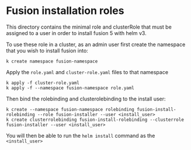 # Fusion installation roles

This directory contains the minimal role and clusterRole that must be assigned to
a user in order to install fusion 5 with helm v3.

To use these role in a cluster, as an admin user first create the namespace that you wish to
install fusion into:
```
k create namespace fusion-namespace
```
Apply the `role.yaml` and `cluster-role.yaml` files to that namespace

```
k apply -f cluster-role.yaml
k apply -f --namespace fusion-namespace role.yaml
```

Then bind the rolebinding and clusterolebinding to the install user:

```
k create --namespace fusion-namespace rolebinding fusion-install-rolebinding --role fusion-installer --user <install_user>
k create clusterrolebinding fusion-install-rolebinding --clusterrole fusion-installer --user <install_user>
```

You will then be able to run the `helm install` command as the `<install_user>`
